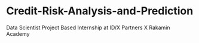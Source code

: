 # Credit-Risk-Analysis-and-Prediction
Data Scientist Project Based Internship at ID/X Partners X Rakamin Academy
